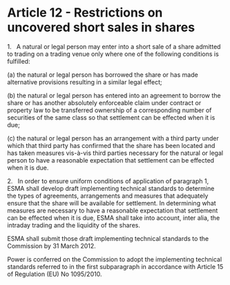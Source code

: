 # Article 12 - Restrictions on uncovered short sales in shares


1.   A natural or legal person may enter into a short sale of a share admitted to trading on a trading venue only where one of the following conditions is fulfilled:

(a) the natural or legal person has borrowed the share or has made alternative provisions resulting in a similar legal effect;

(b) the natural or legal person has entered into an agreement to borrow the share or has another absolutely enforceable claim under contract or property law to be transferred ownership of a corresponding number of securities of the same class so that settlement can be effected when it is due;

(c) the natural or legal person has an arrangement with a third party under which that third party has confirmed that the share has been located and has taken measures vis-à-vis third parties necessary for the natural or legal person to have a reasonable expectation that settlement can be effected when it is due.

2.   In order to ensure uniform conditions of application of paragraph 1, ESMA shall develop draft implementing technical standards to determine the types of agreements, arrangements and measures that adequately ensure that the share will be available for settlement. In determining what measures are necessary to have a reasonable expectation that settlement can be effected when it is due, ESMA shall take into account, inter alia, the intraday trading and the liquidity of the shares.

ESMA shall submit those draft implementing technical standards to the Commission by 31 March 2012.

Power is conferred on the Commission to adopt the implementing technical standards referred to in the first subparagraph in accordance with Article 15 of Regulation (EU) No 1095/2010.

